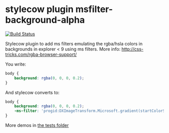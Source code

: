 stylecow plugin msfilter-background-alpha
=========================================

[![Build Status](https://travis-ci.org/stylecow/stylecow-plugin-msfilter-background-alpha.svg)](https://travis-ci.org/stylecow/stylecow-plugin-msfilter-background-alpha)

Stylecow plugin to add ms filters emulating the rgba/hsla colors in backgrounds in explorer < 9 using ms filters.
More info: http://css-tricks.com/rgba-browser-support/

You write:

```css
body {
	background: rgba(0, 0, 0, 0.2);
}
```

And stylecow converts to:

```css
body {
	background: rgba(0, 0, 0, 0.2);
	-ms-filter: 'progid:DXImageTransform.Microsoft.gradient(startColorStr="#33000000", endColorStr="#33000000")';
}
```

More demos in [the tests folder](https://github.com/stylecow/stylecow-plugin-msfilter-background-alpha/tree/master/tests/cases)

